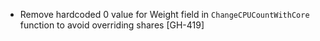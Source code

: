 * Remove hardcoded 0 value for Weight field in `ChangeCPUCountWithCore` function to avoid overriding shares [GH-419] 
